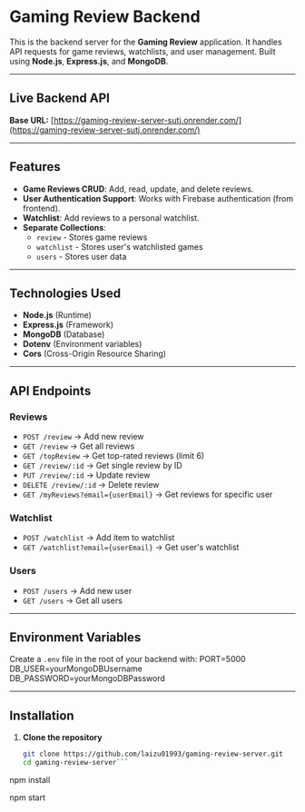 
# Gaming Review Backend

This is the backend server for the **Gaming Review** application. It handles API requests for game reviews, watchlists, and user management. Built using **Node.js**, **Express.js**, and **MongoDB**.

---

## Live Backend API
**Base URL:** [https://gaming-review-server-sutj.onrender.com/](https://gaming-review-server-sutj.onrender.com/)


---


## Features
- **Game Reviews CRUD**: Add, read, update, and delete reviews.
- **User Authentication Support**: Works with Firebase authentication (from frontend).
- **Watchlist**: Add reviews to a personal watchlist.
- **Separate Collections**:
  - `review` - Stores game reviews
  - `watchlist` - Stores user's watchlisted games
  - `users` - Stores user data

---

## Technologies Used
- **Node.js** (Runtime)
- **Express.js** (Framework)
- **MongoDB** (Database)
- **Dotenv** (Environment variables)
- **Cors** (Cross-Origin Resource Sharing)

---

## API Endpoints
### Reviews
- `POST /review` → Add new review
- `GET /review` → Get all reviews
- `GET /topReview` → Get top-rated reviews (limit 6)
- `GET /review/:id` → Get single review by ID
- `PUT /review/:id` → Update review
- `DELETE /review/:id` → Delete review
- `GET /myReviews?email={userEmail}` → Get reviews for specific user

### Watchlist
- `POST /watchlist` → Add item to watchlist
- `GET /watchlist?email={userEmail}` → Get user's watchlist

### Users
- `POST /users` → Add new user
- `GET /users` → Get all users

---

## Environment Variables
Create a `.env` file in the root of your backend with:
PORT=5000
DB_USER=yourMongoDBUsername
DB_PASSWORD=yourMongoDBPassword



---

## Installation

1. **Clone the repository**
   ```bash
   git clone https://github.com/laizu01993/gaming-review-server.git
   cd gaming-review-server```


npm install

npm start


